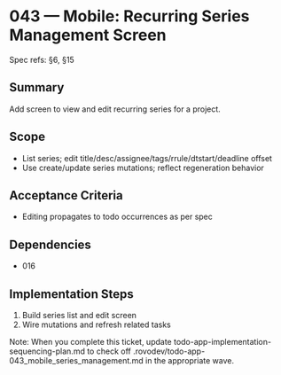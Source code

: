 # 043 — Mobile: Recurring Series Management Screen

Spec refs: §6, §15

## Summary
Add screen to view and edit recurring series for a project.

## Scope
- List series; edit title/desc/assignee/tags/rrule/dtstart/deadline offset
- Use create/update series mutations; reflect regeneration behavior

## Acceptance Criteria
- Editing propagates to todo occurrences as per spec

## Dependencies
- 016

## Implementation Steps
1) Build series list and edit screen
2) Wire mutations and refresh related tasks


Note: When you complete this ticket, update todo-app-implementation-sequencing-plan.md to check off .rovodev/todo-app-043_mobile_series_management.md in the appropriate wave.
